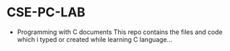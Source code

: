 # CSE-PC-LAB
  * Programming with C documents
  This repo contains the files and code which i typed or created while
  learning C language...
